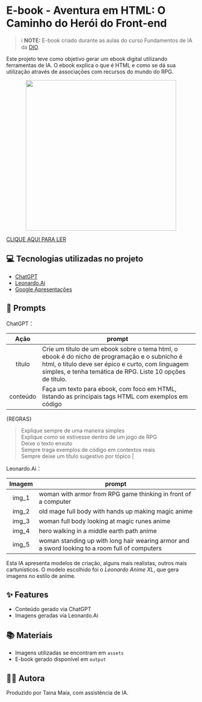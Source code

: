 # E-book - Aventura em HTML: O Caminho do Herói do Front-end
> ℹ️ **NOTE:** E-book criado durante as aulas do curso Fundamentos de IA da [DIO](https://dio.me).

Este projeto teve como objetivo gerar um ebook digital utilizando ferramentas de IA. O ebook explica o que é HTML e como se dá sua utilização através de associações com recursos do mundo do RPG.

<p align="center">
<img src="./assets/capa_ebook.png" width="400"/>
</p>
<a align="center" href="https://github.com/tainacmaia/dio-ai-ebook-creation/blob/main/output/ebook_aventura_em_html.pdf" title="View PDF"> CLIQUE AQUI PARA LER</a>

## 💻 Tecnologias utilizadas no projeto

- [ChatGPT](https://chat.openai.com/) 
- [Leonardo.Ai](https://leonardo.ai/)
- [Google Apresentações](https://docs.google.com/presentation)

## 🧠 Prompts

ChatGPT：

|   Ação   | prompt                                                                                                                                                                                                                                                                         |
| :------: | ------------------------------------------------------------------------------------------------------------------------------------------------------------------------------------------------------------------------------------------------------------------------------ |
|  título  | Crie um título de um ebook sobre o tema html, o ebook é do nicho de programação e o subnicho é html, o título deve ser épico e curto, com linguagem simples, e tenha temática de RPG. Liste 10 opções de título.                                                      |
| conteúdo | Faça um texto para ebook, com foco em HTML, listando as principais tags HTML com exemplos em código<br>
{REGRAS}<br>
> Explique sempre de uma maneira simples<br>
> Explique como se estivesse dentro de um jogo de RPG<br>
> Deixe o texto enxuto<br>
> Sempre traga exemplos de código em contextos reais<br>
> Sempre deixe um título sugestivo por tópico |


Leonardo.Ai：

|  Imagem  | prompt                                                                                 |
| :----: | -------------------------------------------------------------------------------------- |
| img_1 | woman with armor from RPG game thinking in front of a computer |
| img_2 | old mage full body with hands up making magic anime |
| img_3 | woman full body looking at magic runes anime |
| img_4 | hero walking in a middle earth path anime |
| img_5 | woman standing up with long hair wearing armor and a sword looking to a room full of computers |

Esta IA apresenta modelos de criação, alguns mais realistas, outros mais cartunísticos. O modelo escolhido foi o *Leonardo Anime XL*, que gera imagens no estilo de anime.

## ✨ Features

- Conteúdo gerado via ChatGPT
- Imagens geradas via Leonardo.Ai

## 📚 Materiais

- Imagens utilizadas se encontram em `assets`
- E-book gerado disponível em `output`

## 👨‍💻 Autora

Produzido por Taina Maia, com assistência de IA.
